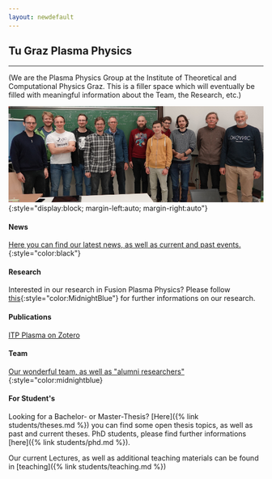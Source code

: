 ```yaml
---
layout: newdefault
---
```

## Tu Graz Plasma Physics

----

(We are the Plasma Physics Group at the Institute of Theoretical and Computational Physics Graz.
This is a filler space which will eventually be filled with meaningful information about the Team, the Research, etc.)

![The Plasma Physics group at Graz University of Technology](/assets/Team/team.jpg "TUG ITPCP Plasma Group"){:style="display:block; margin-left:auto; margin-right:auto"}

#### News

[Here you can find our latest news, as well as current and past events.](/newsupdates "TUG ITP Plasma News"){:style="color:black"}

#### Research

Interested in our research in Fusion Plasma Physics? 
Please follow [this](/research "TUG ITP Plasma Research"){:style="color:MidnightBlue"} for further informations on our research.

#### Publications

<!---[Here you can find our publications](/publications "TUG ITP Plasma Publications")--->
[ITP Plasma on Zotero](https://www.zotero.org/itpplasma)

#### Team

<!---[Our wonderful team, as well as "alumni researchers"](/team/team "TUG ITP Plasma Group")--->
[Our wonderful team, as well as "alumni researchers"](/team "TUG ITP Plasma Group"){:style="color:midnightblue}

#### For Student's


Looking for a Bachelor- or Master-Thesis? [Here]({% link students/theses.md %}) you can find some open thesis topics, as well as past and current theses. PhD students, please find further informations [here]({% link students/phd.md %}).

Our current Lectures, as well as additional teaching materials can be found in [teaching]({% link students/teaching.md %})
